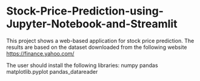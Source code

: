 # Stock-Price-Prediction-using-Jupyter-Notebook-and-Streamlit

This project shows a web-based application for stock price prediction.
The results are based on the dataset downloaded from the following website
https://finance.yahoo.com/

The user should install the following libraries:
numpy
pandas
matplotlib.pyplot
pandas_datareader
